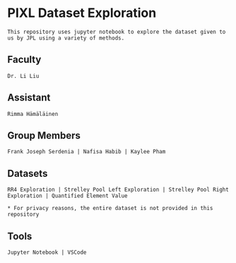 # PIXL Dataset Exploration

```
This repository uses jupyter notebook to explore the dataset given to us by JPL using a variety of methods.

```

## Faculty
```
Dr. Li Liu
```

## Assistant
```
Rimma Hämäläinen
```

## Group Members
```
Frank Joseph Serdenia | Nafisa Habib | Kaylee Pham 
```

## Datasets
```
RR4 Exploration | Strelley Pool Left Exploration | Strelley Pool Right Exploration | Quantified Element Value

* For privacy reasons, the entire dataset is not provided in this repository
```

## Tools
```
Jupyter Notebook | VSCode
```
